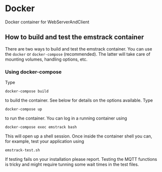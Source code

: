 # Docker

Docker container for WebServerAndClient

## How to build and test the emstrack container

There are two ways to build and test the emstrack container. You can use the `docker` or `docker-compose` (recommended). The latter will take care of mounting volumes, handling options, etc.

### Using docker-compose

Type

    docker-compose build

to build the container. See below for details on the options available. Type

    docker-compose up

to run the container. You can log in a running container using

    docker-compose exec emstrack bash

This will open up a shell session. Once inside the container shell you can, for example, test your application using

    emstrack-test.sh
    
If testing fails on your installation please report. Testing the MQTT functions is tricky and might require tunning some wait times in the test files.
